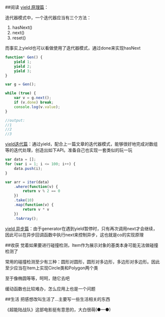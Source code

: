 ##阅读
[yield 原理篇](http://www.html-js.com/article/Understanding-the-Yield-principle)：

迭代器模式中，一个迭代器应当有三个方法：

1. hasNext()
2. next()
3. reset()

而事实上yield也可以看做使用了迭代器模式，通过done来实现hasNext

```javascript
function* Gen() {
    yield 1;
    yield 2;
    yield 3;
}

var g = Gen();

while (true) {
    var v = g.next();
    if (v.done) break;
    console.log(v.value);
}

//output:
//1
//2
//3
```

[yield迭代篇](http://www.html-js.com/article/Understanding-the-Yield-yield-iterative-article)：通过yield，配合上一篇文章的迭代器模式，能够很好地完成对数组等的迭代处理，创造出如下API。准备自己也实现一套类似的玩一玩

```javascript
var data = [];
for (var i = 1; i <= 100; i++) {
    data.push(i);
}

var arr = iter(data)
    .where(function(v) {
        return v % 2 == 0
    })
    .take(10)
    .map(function(v) {
        return v * v
    })
    .toArray();

```

[yield 异步篇](http://www.html-js.com/article/In-depth-understanding-of-Yield-third-yield-asynchronous-discourse)：由于generator在遇到yield暂停时，只有再次调用next才会继续，因此可以在异步回调函数中执行next来控制异步，这也就是co的实现原理

##收获
觉着如果要进行碰撞检测，Item作为展示对象的基类本身可能无法做碰撞检测了

常用的碰撞检测至少有三种：圆形对圆形，圆形对多边形，多边形对多边形。因此至少应当在Item上实现Circle类和Polygon两个类

至于像椭圆等等，呵呵，随它去吧

缓动函数也比较难办，怎么应用上也是一个问题

##生活
把感想改叫生活了...主要写一些生活相关的东西

《超能陆战队》这部电影挺有意思的，大白很萌(●—●)
